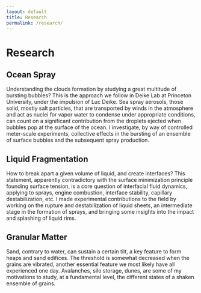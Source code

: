 ```yaml
---
layout: default
title: Research
permalink: /research/
---
```




Research
========


Ocean Spray
-----------

Understanding the clouds formation by studying a great multitude of bursting bubbles?
This is the approach we follow in Deike Lab at Princeton University, under the impulsion of Luc Deike.
Sea spray aerosols, those solid, mostly salt particles, that are transported by winds in the atmosphere and act as nuclei for vapor water to condense under appropriate conditions, can count on a significant contribution from the droplets ejected when bubbles pop at the surface of the ocean. 
I investigate, by way of controlled meter-scale experiments, collective effects in the bursting of an ensemble of surface bubbles and the subsequent spray production.



Liquid Fragmentation 
--------------------

How to break apart a given volume of liquid, and create interfaces?
This statement, apparently contradictory with the surface minimization principle founding surface tension, is a core question of interfacial fluid dynamics, applying to sprays, engine combustion, interface stability, capillary destabilization, etc.
I made experimental contributions to the field by working on the rupture and destabilization of liquid sheets, an intermediate stage in the formation of sprays, and bringing some insights into the impact and splashing of liquid rims.
  



Granular Matter 
---------------

Sand, contrary to water, can sustain a certain tilt, a key feature to form heaps and sand edifices.
The threshold is somewhat decreased when the grains are vibrated, another essential feature we most likely have all experienced one day.
Avalanches, silo storage, dunes, are some of my motivations to study, at a fundamental level, the different states of a shaken ensemble of grains. 
